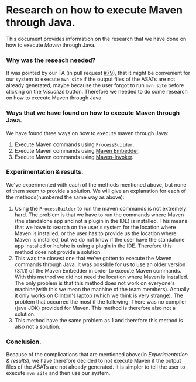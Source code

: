 # Research on how to execute Maven through Java.
This document provides information on the research that we have done on how to execute _Maven_ through Java.

### Why was the reseach needed?
It was pointed by our TA (in pull request [#79](https://github.com/ClintonCao/Contextproject-TSE/pull/79)), that it might be convenient for our system to execute `mvn site` if the output files of the ASATs are not already generated; maybe because the user forgot to run `mvn site` before clicking on the _Visualize_ button. Therefore we needed to do some research on how to execute Maven through Java.

### Ways that we have found on how to execute Maven through Java.
We have found three ways on how to execute maven through Java:
  1. Execute Maven commands using `ProcessBuilder`.
  2. Execute Maven commands using [Maven Embedder](http://maven.apache.org/ref/3.3.1/maven-embedder/).
  3. Execute Maven commands using [Maven-Invoker](http://maven.apache.org/shared/maven-invoker/).

### Experimentation & results.
We've experimented with each of the methods mentioned above, but none of them seem to provide a solution. We will give an explanation for each of the methods(numbered the same way as above):
  1. Using the `ProcessBuilder` to run the maven commands is not extremely hard. The problem is that we have to run the commands where Maven (the standalone app and not a plugin in the IDE) is installed. This means that we have to search on the user's system for the location where Maven is installed, or the user has to provide us the location where Maven is installed, but we do not know if the user have the standalone app installed or he/she is using a plugin in the IDE. Therefore this method does not provide a solution.
  2. This was the closest one that we've gotten to execute the Maven commands through Java. It was possible for us to use an older version (3.1.1) of the Maven Embedder in order to execute Maven commands. With this method we did not need the location where Maven is installed. The only problem is that this method does not work on everyone's machine(with this we mean the machine of the team members). Actually it only works on Clinton's laptop (which we think is very strange). The problem that occurred the most if the following: There was no compiler (java JDK) provided for Maven. This method is therefore also not a solution.
  3. This method have the same problem as 1 and therefore this method is also not a solution.

### Conclusion.
Because of the complications that are mentioned above(in _Experimentation & results_), we have therefore decided to not execute Maven if the output files of the ASATs are not already generated. It is simpler to tell the user to execute `mvn site` and then use our system.
